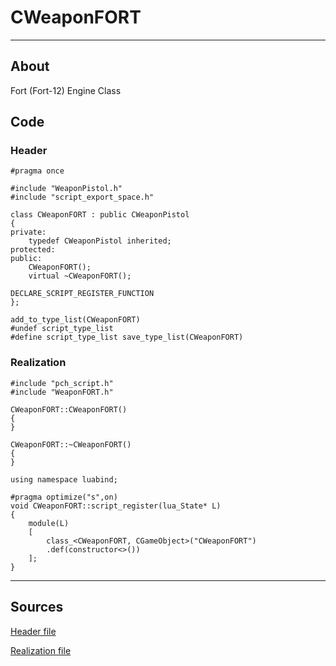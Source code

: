 # CWeaponFORT

___

## About

Fort (Fort-12) Engine Class

## Code

### Header

```C++,icon=.devicon-cplusplus-plain,filepath="src/xrGame/WeaponFORT.h"
#pragma once

#include "WeaponPistol.h"
#include "script_export_space.h"

class CWeaponFORT : public CWeaponPistol
{
private:
	typedef CWeaponPistol inherited;
protected:
public:
	CWeaponFORT();
	virtual ~CWeaponFORT();

DECLARE_SCRIPT_REGISTER_FUNCTION
};

add_to_type_list(CWeaponFORT)
#undef script_type_list
#define script_type_list save_type_list(CWeaponFORT)
```

### Realization

```C++,icon=.devicon-cplusplus-plain,filepath="src/xrGame/WeaponFORT.cpp"
#include "pch_script.h"
#include "WeaponFORT.h"

CWeaponFORT::CWeaponFORT()
{
}

CWeaponFORT::~CWeaponFORT()
{
}

using namespace luabind;

#pragma optimize("s",on)
void CWeaponFORT::script_register(lua_State* L)
{
	module(L)
	[
		class_<CWeaponFORT, CGameObject>("CWeaponFORT")
		.def(constructor<>())
	];
}
```

___

## Sources

[Header file](https://bitbucket.org/anomalymod/xray-monolith/src/master/src/xrGame/WeaponFORT.h)

[Realization file](https://bitbucket.org/anomalymod/xray-monolith/src/master/src/xrGame/WeaponFORT.cpp)
